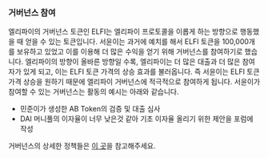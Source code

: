 ### 거버넌스 참여

엘리파이의 거버넌스 토큰인 ELFI는 엘리파이 프로토콜을 이롭게 하는 방향으로 행동했을 때 얻을 수 있는 토큰입니다. 서윤이는 과거에 예치를 해서 ELFI 토큰을 100,000개를 보유하고 있었고 이를 이용해 더 많은 수익을 얻기 위해 거버넌스를 참여하기로 했습니다. 엘리파이의 방향이 올바른 방향일 수록, 엘리파이는 더 많은 대출과 더 많은 참여자가 있게 되고, 이는 ELFI 토큰 가격의 상승 효과를 불러옵니다. 즉 서윤이는 ELFI 토큰 가격 상승을 원하기 때문에 엘리파이 거버넌스에 적극적으로 참여하게 됩니다. 서윤이가 참여할 수 있는 거버넌스는 활동의 예시는 아래와 같습니다.

- 민준이가 생성한 AB Token의 검증 및 대출 심사
- DAI 머니풀의 이자율이 너무 낮은것 같아 기초 이자율 올리기 위한 제안을 포럼에 작성

거버넌스의 상세한 정책들은 [이 곳](https://guide.elyfi.world/v/korean-2/governance)을 참고해주세요.